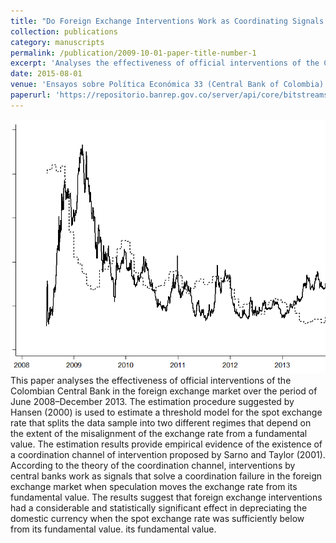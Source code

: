 ```yaml
---
title: "Do Foreign Exchange Interventions Work as Coordinating Signals in Colombia?"
collection: publications
category: manuscripts
permalink: /publication/2009-10-01-paper-title-number-1
excerpt: 'Analyses the effectiveness of official interventions of the Colombian Central Bank in the foreign exchange market using threshold models.'
date: 2015-08-01
venue: 'Ensayos sobre Política Económica 33 (Central Bank of Colombia)'
paperurl: 'https://repositorio.banrep.gov.co/server/api/core/bitstreams/e661acca-82de-4bfc-ab04-b2419673a099/content'
---
```

![paper logo](/images/col.png )
This paper analyses the effectiveness of official interventions of the Colombian Central Bank in the foreign exchange market over the period of June 2008–December 2013. The estimation procedure suggested by Hansen (2000) is used to estimate a threshold model for the spot exchange rate that splits the data sample into two different regimes that depend on the extent of the misalignment of the exchange rate from a fundamental value. The estimation results provide empirical evidence of the existence of a coordination channel of intervention proposed by Sarno and Taylor (2001). According to the theory of the coordination channel, interventions by central banks work as signals that solve a coordination failure in the foreign exchange market when speculation moves the exchange rate from its fundamental value. The results suggest that foreign exchange interventions had a considerable and statistically significant effect in depreciating the domestic currency when the spot exchange rate was sufficiently below from its fundamental value.
its fundamental value.


